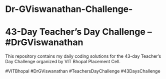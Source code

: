 # Dr-GViswanathan-Challenge-

# 43-Day Teacher’s Day Challenge – #DrGViswanathan

This repository contains my daily coding solutions for the 43-day Teacher’s Day Challenge organized by VIT Bhopal Placement Cell.

#VITBhopal #DrGViswanathan #TeachersDayChallenge #43DaysChallenge
